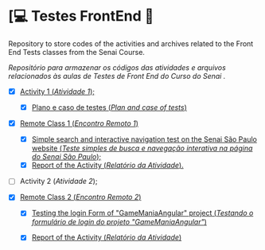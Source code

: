 # [:computer: Testes FrontEnd :memo:



Repository to store codes of the activities and archives related to the Front End Tests classes from the Senai Course.

_Repositório para armazenar os códigos das atividades e arquivos relacionados às aulas de Testes de Front End do Curso do Senai ._



- [x] [Activity 1 (_Atividade 1_);](https://github.com/joelmaregina/TestesFrontEnd/tree/master/Atividade1)

  - [x] [Plano e caso de testes (_Plan and case of tests_)](https://github.com/joelmaregina/TestesFrontEnd/blob/master/Atividade1/Plano%26CasoDeTestes_JoelmaRegina.pdf)

- [x] [Remote Class 1 (_Encontro Remoto 1_)](https://github.com/joelmaregina/TestesFrontEnd/tree/master/EncontroRemoto1)

  - [x] [Simple search and interactive navigation test on the Senai São Paulo website (_Teste simples de busca e navegação interativa na página do Senai São Paulo_);](https://github.com/joelmaregina/TestesFrontEnd/blob/master/EncontroRemoto1/HomePage.java)
  - [x] [Report of the Activity (_Relatório da Atividade_).](https://github.com/joelmaregina/TestesFrontEnd/blob/master/EncontroRemoto1/README.md)

- [ ] Activity 2 (_Atividade 2_);

- [x] [Remote Class 2 (_Encontro Remoto 2_)](https://github.com/joelmaregina/TestesFrontEnd/tree/master/EncontroRemoto2)

  - [x] [Testing the login Form of "GameManiaAngular" project (_Testando o formulário de login do projeto "GameManiaAngular"_)](https://github.com/joelmaregina/TestesFrontEnd/blob/master/EncontroRemoto2/TesteGameMania.java)
  - [x] [Report of the Activity (_Relatório da Atividade_)](https://github.com/joelmaregina/TestesFrontEnd/blob/master/EncontroRemoto2/README.md)
  
  





